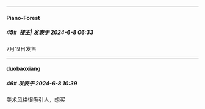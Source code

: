 ﻿
*****

####  Piano-Forest  
##### 45#         楼主| 发表于 2024-6-8 06:33

7月19日发售


*****

####  duobaoxiang  
##### 46#       发表于 2024-6-8 10:39

美术风格很吸引人，想买

